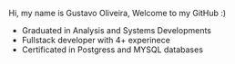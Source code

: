 Hi, my name is Gustavo Oliveira, Welcome to my GitHub :)

- Graduated in Analysis and Systems Developments
- Fullstack developer with 4+ experinece
- Certificated in Postgress and MYSQL databases


<!---
gustavo1046/gustavo1046 is a ✨ special ✨ repository because its `README.md` (this file) appears on your GitHub profile.
You can click the Preview link to take a look at your changes.
--->
